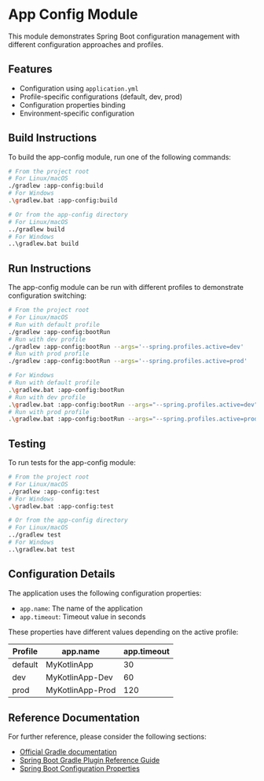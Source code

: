 # App Config Module

This module demonstrates Spring Boot configuration management with different configuration approaches and profiles.

## Features

- Configuration using `application.yml`
- Profile-specific configurations (default, dev, prod)
- Configuration properties binding
- Environment-specific configuration

## Build Instructions

To build the app-config module, run one of the following commands:

```bash
# From the project root
# For Linux/macOS
./gradlew :app-config:build
# For Windows
.\gradlew.bat :app-config:build

# Or from the app-config directory
# For Linux/macOS
../gradlew build
# For Windows
..\gradlew.bat build
```

## Run Instructions

The app-config module can be run with different profiles to demonstrate configuration switching:

```bash
# From the project root
# For Linux/macOS
# Run with default profile
./gradlew :app-config:bootRun
# Run with dev profile
./gradlew :app-config:bootRun --args='--spring.profiles.active=dev'
# Run with prod profile
./gradlew :app-config:bootRun --args='--spring.profiles.active=prod'

# For Windows
# Run with default profile
.\gradlew.bat :app-config:bootRun
# Run with dev profile
.\gradlew.bat :app-config:bootRun --args="--spring.profiles.active=dev"
# Run with prod profile
.\gradlew.bat :app-config:bootRun --args="--spring.profiles.active=prod"
```

## Testing

To run tests for the app-config module:

```bash
# From the project root
# For Linux/macOS
./gradlew :app-config:test
# For Windows
.\gradlew.bat :app-config:test

# Or from the app-config directory
# For Linux/macOS
../gradlew test
# For Windows
..\gradlew.bat test
```

## Configuration Details

The application uses the following configuration properties:

- `app.name`: The name of the application
- `app.timeout`: Timeout value in seconds

These properties have different values depending on the active profile:

| Profile | app.name | app.timeout |
|---------|----------|-------------|
| default | MyKotlinApp | 30 |
| dev | MyKotlinApp-Dev | 60 |
| prod | MyKotlinApp-Prod | 120 |

## Reference Documentation

For further reference, please consider the following sections:

* [Official Gradle documentation](https://docs.gradle.org)
* [Spring Boot Gradle Plugin Reference Guide](https://docs.spring.io/spring-boot/3.3.12/gradle-plugin)
* [Spring Boot Configuration Properties](https://docs.spring.io/spring-boot/docs/current/reference/html/features.html#features.external-config)